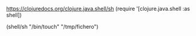 https://clojuredocs.org/clojure.java.shell/sh
(require '[clojure.java.shell :as shell])

(shell/sh "/bin/touch" "/tmp/fichero")

